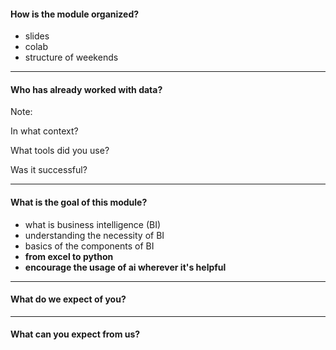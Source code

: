 #### How is the module organized?

- slides
- colab
- structure of weekends

---

#### Who has already worked with data?

Note:

In what context?

What tools did you use?

Was it successful?

---

#### What is the goal of this module?

- what is business intelligence (BI)
- understanding the necessity of BI
- basics of the components of BI
- **from excel to python**
- **encourage the usage of ai wherever it's helpful**

---

#### What do we expect of you?

---

#### What can you expect from us?
